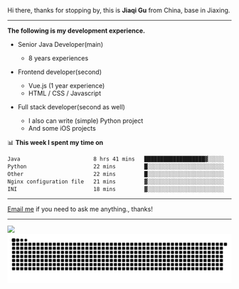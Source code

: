 Hi there, thanks for stopping by, this is **Jiaqi Gu** from China, base in Jiaxing.

---

**The following is my development experience.**

- Senior Java Developer(main)
  - 8 years experiences

- Frontend developer(second)
  - Vue.js (1 year experience)
  - HTML / CSS / Javascript
  
- Full stack developer(second as well)
  - I also can write (simple) Python project
  - And some iOS projects

📊 **This week I spent my time on**
<!--START_SECTION:waka-->

```txt
Java                       8 hrs 41 mins   ███████████████████▓░░░░░   79.16 %
Python                     22 mins         █░░░░░░░░░░░░░░░░░░░░░░░░   03.44 %
Other                      22 mins         █░░░░░░░░░░░░░░░░░░░░░░░░   03.39 %
Nginx configuration file   21 mins         ▓░░░░░░░░░░░░░░░░░░░░░░░░   03.33 %
INI                        18 mins         ▓░░░░░░░░░░░░░░░░░░░░░░░░   02.78 %
```

<!--END_SECTION:waka-->

---

[Email me](mailto:htk2klwgr@mozmail.com?subject=Hiring_from_GitHub) if you need to ask me anything., thanks!

---

![]( https://visitor-badge.glitch.me/badge?page_id=githubgujiaqi)
![]( https://github.com/droid-Q/droid-Q/raw/output/github-contribution-grid-snake.svg#gh-dark-mode-only)

